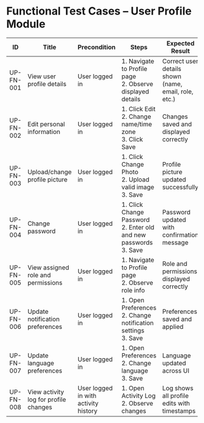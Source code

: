 # Functional Test Cases – User Profile Module

| ID          | Title                                       | Precondition                        | Steps                                                         | Expected Result                           | Actual Result | Status |
|-------------|---------------------------------------------|-------------------------------------|---------------------------------------------------------------|-------------------------------------------|---------------|--------|
| UP-FN-001   | View user profile details                   | User logged in                      | 1. Navigate to Profile page <br> 2. Observe displayed details | Correct user details shown (name, email, role, etc.) |               |        |
| UP-FN-002   | Edit personal information                   | User logged in                      | 1. Click Edit <br> 2. Change name/time zone <br> 3. Click Save | Changes saved and displayed correctly |               |        |
| UP-FN-003   | Upload/change profile picture               | User logged in                      | 1. Click Change Photo <br> 2. Upload valid image <br> 3. Save | Profile picture updated successfully |               |        |
| UP-FN-004   | Change password                             | User logged in                      | 1. Click Change Password <br> 2. Enter old and new passwords <br> 3. Save | Password updated with confirmation message |               |        |
| UP-FN-005   | View assigned role and permissions          | User logged in                      | 1. Navigate to Profile page <br> 2. Observe role info | Role and permissions displayed correctly |               |        |
| UP-FN-006   | Update notification preferences             | User logged in                      | 1. Open Preferences <br> 2. Change notification settings <br> 3. Save | Preferences saved and applied |               |        |
| UP-FN-007   | Update language preferences                 | User logged in                      | 1. Open Preferences <br> 2. Change language <br> 3. Save | Language updated across UI |               |        |
| UP-FN-008   | View activity log for profile changes       | User logged in with activity history | 1. Open Activity Log <br> 2. Observe changes | Log shows all profile edits with timestamps |               |        |